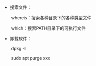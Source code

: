 - 搜索文件：

  ​	whereis：搜索各种目录下的各种类型文件

  ​	which：搜索PATH目录下的可执行文件

- 卸载软件：

  ​	dpkg -l

  ​	sudo apt purge xxx